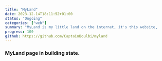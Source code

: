```yaml
---
title: "MyLand"
date: 2023-12-14T18:11:52+01:00
status: "Ongoing"
categories: ["web"]
summary: "MyLand is my little land on the internet, it's this website, built with the hugo framework"
progress: 100
github: https://github.com/CaptainBoulbi/myland
---
```


### MyLand page in building state.
